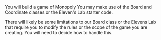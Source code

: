 You will build a game of Monopoly
You may make use of the Board and Coordinate classes or the Eleven's Lab starter code.

There will likely be some limitations to our Board class or the Elevens Lab that
require you to modify the rules or the scope of the game you are creating.
You will need to decide how to handle this.
